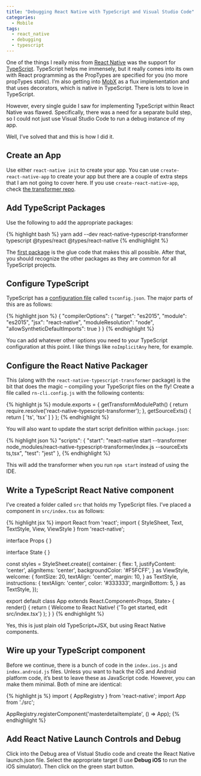 ```yaml
---
title: "Debugging React Native with TypeScript and Visual Studio Code"
categories:
  - Mobile
tags:
  - react_native
  - debugging
  - typescript
---
```


One of the things I really miss from [React Native](https://facebook.github.io/react-native/) was the support for [TypeScript](http://www.typescriptlang.org/). TypeScript helps me immensely, but it really comes into its own with React programming as the PropTypes are specified for you (no more propTypes static). I’m also getting into [MobX](https://mobx.js.org/) as a flux implementation and that uses decorators, which is native in TypeScript. There is lots to love in TypeScript.

However, every single guide I saw for implementing TypeScript within React Native was flawed. Specifically, there was a need for a separate build step, so I could not just use Visual Studio Code to run a debug instance of my app.

Well, I’ve solved that and this is how I did it.

## Create an App

Use either `react-native init` to create your app. You can use `create-react-native-app` to create your app but there are a couple of extra steps that I am not going to cover here. If you use `create-react-native-app`, check [the transformer repo](https://github.com/ds300/react-native-typescript-transformer).

## Add TypeScript Packages

Use the following to add the appropriate packages:

{% highlight bash %}
yarn add --dev react-native-typescript-transformer typescript @types/react @types/react-native
{% endhighlight %}

The [first package](https://github.com/ds300/react-native-typescript-transformer) is the glue code that makes this all possible. After that, you should recognize the other packages as they are common for all TypeScript projects.

## Configure TypeScript

TypeScript has a [configuration file](https://www.typescriptlang.org/docs/handbook/tsconfig-json.html) called `tsconfig.json`. The major parts of this are as follows:

{% highlight json %}
{
    "compilerOptions": {
        "target": "es2015",
        "module": "es2015",
        "jsx": "react-native",
        "moduleResolution": "node",
        "allowSyntheticDefaultImports": true
    }
}
{% endhighlight %}

You can add whatever other options you need to your TypeScript configuration at this point. I like things like `noImplicitAny` here, for example.

## Configure the React Native Packager

This (along with the `react-native-typescript-transformer` package) is the bit that does the magic – compiling your TypeScript files on the fly! Create a file called `rn-cli.config.js` with the following contents:

{% highlight js %}
module.exports = {
    getTransformModulePath() {
        return require.resolve('react-native-typescript-transformer');
    },
    getSourceExts() {
        return [ 'ts', 'tsx' ]
    }
};
{% endhighlight %}


You will also want to update the start script definition within `package.json`:

{% highlight json %}
"scripts": {
    "start": "react-native start --transformer node_modules/react-native-typescript-transformer/index.js --sourceExts ts,tsx",
    "test": "jest"
},
{% endhighlight %}


This will add the transformer when you run `npm start` instead of using the IDE.

## Write a TypeScript React Native component

I’ve created a folder called `src` that holds my TypeScript files. I’ve placed a component in `src/index.tsx` as follows:

{% highlight jsx %}
import React from 'react';
import { StyleSheet, Text, TextStyle, View, ViewStyle } from 'react-native';

interface Props {
}

interface State {
}

const styles = StyleSheet.create({
  container: {
    flex: 1,
    justifyContent: 'center',
    alignItems: 'center',
    backgroundColor: '#F5FCFF',
  } as ViewStyle,
  welcome: {
    fontSize: 20,
    textAlign: 'center',
    margin: 10,
  } as TextStyle,
  instructions: {
    textAlign: 'center',
    color: '#333333',
    marginBottom: 5,
  } as TextStyle,
});

export default class App extends React.Component<Props, State> {
  render() {
    return (
      <View style={styles.container}>
        <Text style={styles.welcome}>
          Welcome to React Native!
        </Text>
        <Text style={styles.instructions}>
          {'To get started, edit src/index.tsx'}
        </Text>
      </View>
    );
  }
}
{% endhighlight %}

Yes, this is just plain old TypeScript+JSX, but using React Native components.

## Wire up your TypeScript component

Before we continue, there is a bunch of code in the `index.ios.js` and `index.android.js` files. Unless you want to hack the iOS and Android platform code, it’s best to leave these as JavaScript code. However, you can make them minimal. Both of mine are identical:

{% highlight js %}
import { AppRegistry } from 'react-native';
import App from './src';

AppRegistry.registerComponent('masterdetailtemplate', () => App);
{% endhighlight %}

## Add React Native Launch Controls and Debug

Click into the Debug area of Vistual Studio code and create the React Native launch.json file. Select the appropriate target (I use **Debug iOS** to run the iOS simulator). Then click on the green start button.

